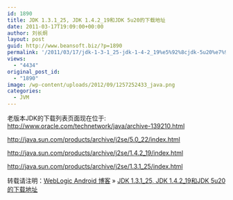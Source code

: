 ```yaml
---
id: 1890
title: JDK 1.3.1_25, JDK 1.4.2_19和JDK 5u20的下载地址
date: 2011-03-17T19:09:00+00:00
author: 刘长炯
layout: post
guid: http://www.beansoft.biz/?p=1890
permalink: '/2011/03/17/jdk-1-3-1_25-jdk-1-4-2_19%e5%92%8cjdk-5u20%e7%9a%84%e4%b8%8b%e8%bd%bd%e5%9c%b0%e5%9d%80/'
views:
  - "4434"
original_post_id:
  - "1890"
image: /wp-content/uploads/2012/09/1257252433_java.png
categories:
  - JVM
---
```

老版本JDK的下载列表页面现在位于: <http://www.oracle.com/technetwork/java/archive-139210.html>

<http://java.sun.com/products/archive/j2se/5.0_22/index.html>

<http://java.sun.com/products/archive/j2se/1.4.2_19/index.html>

<http://java.sun.com/products/archive/j2se/1.3.1_25/index.html>

转载请注明：[WebLogic Android 博客](http://www.beansoft.biz) &raquo; [JDK 1.3.1\_25, JDK 1.4.2\_19和JDK 5u20的下载地址](http://www.beansoft.biz/2011/03/17/jdk-1-3-1_25-jdk-1-4-2_19%e5%92%8cjdk-5u20%e7%9a%84%e4%b8%8b%e8%bd%bd%e5%9c%b0%e5%9d%80/)